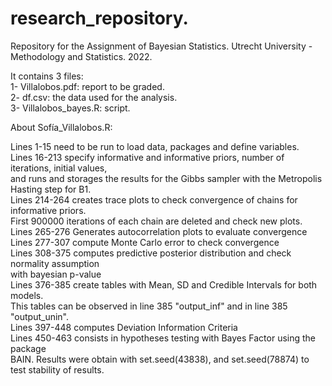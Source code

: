 # research_repository.

Repository for the Assignment of Bayesian Statistics. Utrecht University - Methodology and Statistics. 2022.

It contains 3 files:    
1- Villalobos.pdf: report to be graded.     
2- df.csv: the data used for the analysis.  
3- Villalobos_bayes.R: script.  

About Sofía_Villalobos.R:

Lines 1-15 need to be run to load data, packages and define variables.  
Lines 16-213 specify informative and informative priors, number of iterations, initial values,  
and runs and storages the results for the Gibbs sampler with the Metropolis Hasting step for B1.  
Lines 214-264 creates trace plots to check convergence of chains for informative priors.   
First 900000 iterations of each chain are deleted and check new plots.  
Lines 265-276 Generates autocorrelation plots to evaluate convergence  
Lines 277-307 compute Monte Carlo error to check convergence   
Lines 308-375 computes predictive posterior distribution and check normality assumption  
with bayesian p-value  
Lines 376-385 create tables with Mean, SD and Credible Intervals for both models.  
This tables can be observed in line 385 "output_inf" and in line 385 "output_unin".  
Lines 397-448 computes Deviation Information Criteria  
Lines 450-463 consists in hypotheses testing with Bayes Factor using the package  
BAIN. Results were obtain with set.seed(43838), and set.seed(78874) to test stability of results.  
